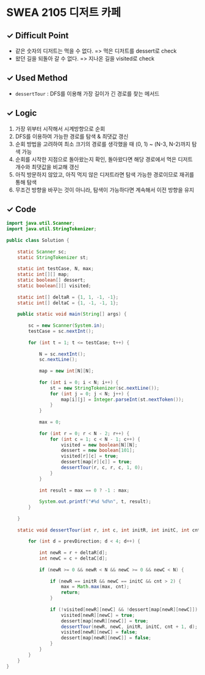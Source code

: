 # SWEA 2105 디저트 카페

## ✓ Difficult Point

- 같은 숫자의 디저트는 먹을 수 없다. => 먹은 디저트를 dessert로 check
- 왔던 길을 되돌아 갈 수 없다. => 지나온 길을 visited로 check

## ✓ Used Method

- `dessertTour` : DFS를 이용해 가장 길이가 긴 경로를 찾는 메서드

## ✓ Logic

1.   가장 위부터 시작해서 시계방향으로 순회
2.   DFS를 이용하여 가능한 경로를 탐색 & 최댓값 갱신
3.   순회 방법을 고려하여 최소 크기의 경로를 생각했을 때 (0, 1) ~ (N-3, N-2)까지 탐색 가능
4.    순회를 시작한 지점으로 돌아왔는지 확인, 돌아왔다면 해당 경로에서 먹은 디저트 개수와 최댓값을 비교해 갱신
5.    아직 방문하지 않았고, 아직 먹지 않은 디저트라면 탐색 가능한 경로이므로 재귀를 통해 탐색
6.    무조건 방향을 바꾸는 것이 아니라, 탐색이 가능하다면 계속해서 이전 방향을 유지

## ✓ Code

```java
import java.util.Scanner;
import java.util.StringTokenizer;
  
public class Solution {
      
    static Scanner sc;
    static StringTokenizer st;
      
    static int testCase, N, max;
    static int[][] map;
    static boolean[] dessert;
    static boolean[][] visited;
      
    static int[] deltaR = {1, 1, -1, -1}; 
    static int[] deltaC = {1, -1, -1, 1};
  
    public static void main(String[] args) {
          
        sc = new Scanner(System.in);
        testCase = sc.nextInt();
  
        for (int t = 1; t <= testCase; t++) {
              
            N = sc.nextInt();
            sc.nextLine();
              
            map = new int[N][N];
              
            for (int i = 0; i < N; i++) {
                st = new StringTokenizer(sc.nextLine());
                for (int j = 0; j < N; j++) {
                    map[i][j] = Integer.parseInt(st.nextToken());
                }
            }
              
            max = 0;
              
            for (int r = 0; r < N - 2; r++) {
                for (int c = 1; c < N - 1; c++) {
                    visited = new boolean[N][N];
                    dessert = new boolean[101];
                    visited[r][c] = true;
                    dessert[map[r][c]] = true;
                    dessertTour(r, c, r, c, 1, 0);
                }
            }
  
            int result = max == 0 ? -1 : max;
              
            System.out.printf("#%d %d%n", t, result);
        }
  
    }
  
    static void dessertTour(int r, int c, int initR, int initC, int cnt, int prevDirection) {
          
        for (int d = prevDirection; d < 4; d++) {
              
            int newR = r + deltaR[d];
            int newC = c + deltaC[d];
  
            if (newR >= 0 && newR < N && newC >= 0 && newC < N) {
                  
                if (newR == initR && newC == initC && cnt > 2) {
                    max = Math.max(max, cnt);
                    return;
                }
                  
                if (!visited[newR][newC] && !dessert[map[newR][newC]]) {
                    visited[newR][newC] = true;
                    dessert[map[newR][newC]] = true;
                    dessertTour(newR, newC, initR, initC, cnt + 1, d);
                    visited[newR][newC] = false;
                    dessert[map[newR][newC]] = false;
                }
            }
        }
    }
}

```
